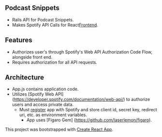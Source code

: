 ## Podcast Snippets 
  * Rails API for Podcast Snippets. 
  * Makes Spotify API Calls for React[Frontend](https://github.com/joannaylin/podcast-snippets-frontend).

## Features
  * Authorizes user's through Spotify's Web API Authorization Code Flow, alongside front end.
  * Requires authorization for all API requests. 

## Architecture
  * App.js contains application code. 
  * Utilizes [Spotify Web API] (https://developer.spotify.com/documentation/web-api/) to authorize users and access private data. 
    * Must [register](https://developer.spotify.com/dashboard/) app with Spotify and store client id, secret key, redirect uri, etc. as environment variables. 
      * App uses [Figaro Gem] (https://github.com/laserlemon/figaro).
  
  
This project was bootstrapped with [Create React App](https://github.com/facebook/create-react-app).
